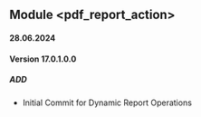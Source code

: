 ## Module <pdf_report_action>

#### 28.06.2024
#### Version 17.0.1.0.0
##### ADD
-    Initial Commit for Dynamic Report Operations
